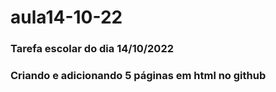 # aula14-10-22
### Tarefa escolar do dia 14/10/2022
### Criando e adicionando 5 páginas em html no github
